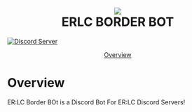 
<h1 align="center">
  <br>
<img src="https://i.imgur.com/5hNTbKe.png"></a>
  <br>
  ERLC BORDER BOT
  <br>
</h1>
<a href="https://discord.gg/bQh46TEaJu">
    <img src="https://discordapp.com/api/guilds/1037780253763981332/widget.png?style=shield" alt="Discord Server">
  </a>
  
<p align="center">
  <a href="#overview">Overview</a>
</p>


# Overview  
  ER:LC Border BOt is a Discord Bot For ER:LC Discord Servers!
